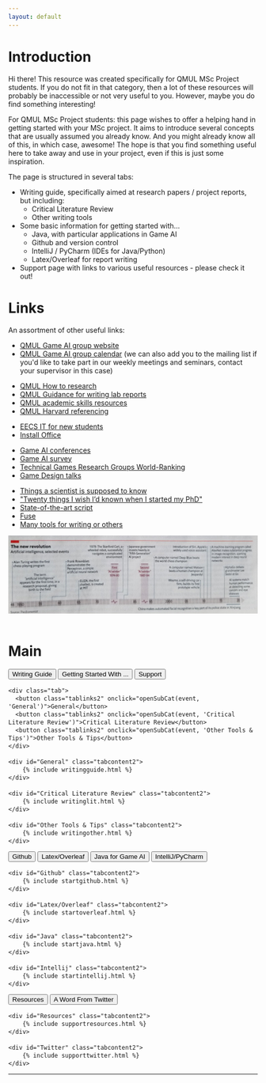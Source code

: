 ```yaml
---
layout: default
---
```




# Introduction

<p>Hi there! This resource was created specifically for QMUL MSc Project students. If you do not fit in that category, then a lot of these resources will probably be inaccessible or not very useful to you. However, maybe you do find something interesting!</p>

<p>For QMUL MSc Project students: this page wishes to offer a helping hand in getting started with your MSc project. It aims to introduce several concepts that are usually assumed you already know. And you might already know all of this, in which case, awesome! The hope is that you find something useful here to take away and use in your project, even if this is just some inspiration.</p>

<p>The page is structured in several tabs:
<ul>
	<li> Writing guide, specifically aimed at research papers / project reports, but including:
		<ul>
			<li>Critical Literature Review</li>
			<li>Other writing tools</li>
		</ul>
	</li>
	<li> Some basic information for getting started with…
		<ul>
			<li>Java, with particular applications in Game AI</li>
			<li>Github and version control</li>
			<li>IntelliJ / PyCharm (IDEs for Java/Python)</li>
			<li>Latex/Overleaf for report writing</li>
		</ul>
		</li>
	<li> Support page with links to various useful resources - please check it out!</li>
	</ul>
</p>


# Links

An assortment of other useful links:

<ul>
	<li> <a href="http://gameai.eecs.qmul.ac.uk">QMUL Game AI group website</a>  </li>
	<li> <a href="https://calendar.google.com/calendar?cid=MXI5bjNwaTAwaWIydm5tM2RlZ3Nzb3Z2czBAZ3JvdXAuY2FsZW5kYXIuZ29vZ2xlLmNvbQ">QMUL Game AI group calendar</a>  (we can also add you to the mailing list if you'd like to take part in our weekly meetings and seminars, contact your supervisor in this case)</li>
</ul><ul>
	<li> <a href="https://qmplus.qmul.ac.uk/pluginfile.php/2363262/mod_resource/content/2/How%20to%20Research%20Guide.pdf">QMUL How to research</a> </li>
	<li> <a href="https://qmplus.qmul.ac.uk/pluginfile.php/2363244/mod_resource/content/1/Guidance_for_Writing_Lab_Reports.pdf">QMUL Guidance for writing lab reports</a> </li>
	<li> <a href="https://www.qmul.ac.uk/library/academic-skills/">QMUL academic skills resources</a> </li>
	<li> <a href="https://qmplus.qmul.ac.uk/pluginfile.php/2363246/mod_resource/content/1/Harvard%20Referencing%20-%20Imperial.pdf">QMUL Harvard referencing</a> </li>
</ul><ul>
	<li> <a href="http://support.eecs.qmul.ac.uk/faq/newcomers/">EECS IT for new students</a> </li>
	<li> <a href="https://www.its.qmul.ac.uk/support/self-help/software/free-and-discounted-software/office365-proplus/">Install Office</a> </li>
</ul><ul>
	<li> <a href="https://docs.google.com/spreadsheets/d/1ySqFUBdchv_e6Dc9vt_8DrbfBtElIT01iimSdamdo00/edit?usp=sharing">Game AI conferences</a> </li>
	<li> <a href="https://gaigresearch.github.io/gameaisurvey">Game AI survey</a> </li>
	<li> <a href="http://www.kmjn.org/game-rankings/">Technical Games Research Groups World-Ranking</a> </li>
	<li> <a href="https://docs.google.com/spreadsheets/d/1oPvg0Um9ZdBBcsfKg4PSaMViVtU2SWW5tWZUbF_LjFc/edit#gid=0">Game Design talks</a> </li>
</ul><ul>
	<li> <a href="https://github.com/philippbayer/Things-a-scientist-is-suppposed-to-know">Things a scientist is supposed to know</a> </li>
	<li> <a href="https://www.nature.com/articles/d41586-018-07332-x?utm_source=fbk_nnc&utm_medium=social&utm_campaign=naturenews&sf201730242=1">"Twenty things I wish I’d known when I started my PhD"</a> </li>
	<li> <a href="https://huyenchip.com/2018/10/04/sotawhat.html">State-of-the-art script</a> </li>
	<li> <a href="https://getfuse.io/">Fuse</a> </li>
	<li> <a href="https://tinytools.directory/">Many tools for writing or others</a> </li>
</ul>

<img src="/assets/research-guide/new-revolution.jpg"/>
<br/><br/>

# Main
		
<div class="tab">
  <button class="tablinks" onclick="openCity(event, 'Writing Guide')">Writing Guide</button>
  <button class="tablinks" onclick="openCity(event, 'Getting Started With ...')">Getting Started With ...</button>
  <button class="tablinks" onclick="openCity(event, 'Support')">Support</button>
</div>

<!-- Tab content -->
<div id="Writing Guide" class="tabcontent">

	<div class="tab">
	  <button class="tablinks2" onclick="openSubCat(event, 'General')">General</button>
	  <button class="tablinks2" onclick="openSubCat(event, 'Critical Literature Review')">Critical Literature Review</button>
	  <button class="tablinks2" onclick="openSubCat(event, 'Other Tools & Tips')">Other Tools & Tips</button>
	</div>

	<div id="General" class="tabcontent2">
		{% include writingguide.html %}
	</div>

	<div id="Critical Literature Review" class="tabcontent2">
		{% include writinglit.html %}
	</div>

	<div id="Other Tools & Tips" class="tabcontent2">
		{% include writingother.html %}
	</div>

</div>


<div id="Getting Started With ..." class="tabcontent">
	<div class="tab">
	  <button class="tablinks2" onclick="openSubCat(event, 'Github')">Github</button>
	  <button class="tablinks2" onclick="openSubCat(event, 'Latex/Overleaf')">Latex/Overleaf</button>
	  <button class="tablinks2" onclick="openSubCat(event, 'Java')">Java for Game AI</button>
	  <button class="tablinks2" onclick="openSubCat(event, 'Intellij')">IntelliJ/PyCharm</button>
	</div>

	<div id="Github" class="tabcontent2">
		{% include startgithub.html %}
	</div>

	<div id="Latex/Overleaf" class="tabcontent2">
		{% include startoverleaf.html %}
	</div>

	<div id="Java" class="tabcontent2">
		{% include startjava.html %}
	</div>
	
	<div id="Intellij" class="tabcontent2">
		{% include startintellij.html %}
	</div>
</div>

<div id="Support" class="tabcontent">
	<div class="tab">
	  <button class="tablinks2" onclick="openSubCat(event, 'Resources')">Resources</button>
	  <button class="tablinks2" onclick="openSubCat(event, 'Twitter')">A Word From Twitter</button>
	</div>

	<div id="Resources" class="tabcontent2">
		{% include supportresources.html %}
	</div>

	<div id="Twitter" class="tabcontent2">
		{% include supporttwitter.html %}
	</div>

</div>


<hr>

<div class="contactfooter"><a href="mailto:r.d.gaina@qmul.ac.uk"><i class="fas fa-envelope"></i></a> <a href="https://www.researchgate.net/profile/Raluca_Gaina"><i class="fab fa-researchgate"></i></a> <a href="https://scholar.google.co.uk/citations?user=tC5klQYAAAAJ"><i class="fab fa-google"></i></a> <a href="https://www.linkedin.com/in/raluca-gaina-347518114/"><i class="fab fa-linkedin"></i></a> <a href="https://twitter.com/b_gum22"><i class="fab fa-twitter"></i></a> <a href="https://publists.qmul.ac.uk/userprofile.html?uid=41431&em=false"><i class="fas fa-archive"></i></a></div>
